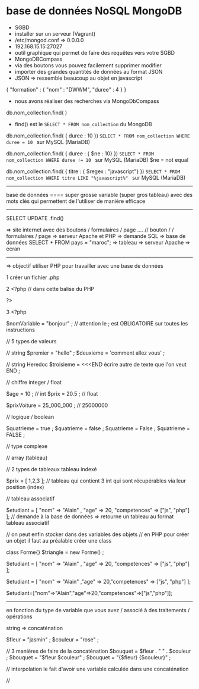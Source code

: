 # base de données NoSQL MongoDB

- SGBD 
- installer sur un serveur (Vagrant)
- /etc/mongod.conf => 0.0.0.0
- 192.168.15.15:27027
- outil graphique qui permet de faire des requêtes vers votre SGBD
- MongoDBCompass
- via des boutons vous pouvez facilement supprimer modifier 
- importer des grandes quantités de données au format JSON 
- JSON => ressemble beaucoup au objet en javascript 

{
    "formation" : {
        "nom" : "DWWM",
        "duree" : 4
    }
}

- nous avons réaliser des recherches via MongoDbCompass

db.nom_collection.find( )
- find() est le `SELECT * FROM nom_collection` du MongoDB 

db.nom_collection.find( { duree : 10 })
`SELECT * FROM nom_collection WHERE duree = 10 ` sur MySQL (MariaDB) 

db.nom_collection.find( { duree : { $ne : 10} })
`SELECT * FROM nom_collection WHERE duree != 10 ` sur MySQL (MariaDB) 
$ne = not equal

db.nom_collection.find( { titre : { $regex : "javascript"} })
`SELECT * FROM nom_collection WHERE titre LIKE "%javascript%" ` sur MySQL (MariaDB) 


----

base de données ==== super grosse variable (super gros tableau) avec des mots clés qui permettent de l'utiliser de manière efficace

----

SELECT 
UPDATE
.find()

=> site internet avec des boutons / formulaires / page .... 
// bouton / / formulaires / page => serveur Apache et PHP => demande SQL  =>  base de données
SELECT * FROM pays = "maroc"; => tableau => serveur Apache => ecran 

----

=> objectif utiliser PHP pour travailler avec une base de données 

1 créer un fichier .php 

2 <?php
// dans cette balise du PHP 

 ?>

3 <?php 

$nomVariable = "bonjour" ; // attention le ; est OBLIGATOIRE sur toutes les instructions 

// 5 types de valeurs 

// string 
$premier = "hello" ;
$deuxieme = 'comment allez vous' ; 

// string Heredoc
$troisieme = <<<END
écrire 
autre 
de texte que l'on veut 
END ;

// chiffre integer / float

$age = 10 ; // int
$prix = 20.5 ; // float 

$prixVoiture = 25_000_000 ; // 25000000

// logique / boolean

$quatrieme = true ;
$quatrieme = false ;
$quatrieme = False ;
$quatrieme = FALSE ;

// type complexe 

// array (tableau)

// 2 types de tableaux tableau indexé

$prix = [ 1,2,3 ]; // tableau qui contient 3 int qui sont récupérables via leur position (index)

// tableau associatif 

$etudiant = [ 
      "nom" => "Alain" ,
      "age" => 20,
      "competences" => ["js", "php"] 
];
// demande à la base de données => retourne un tableau au format tableau associatif

// on peut enfin stocker dans des variables des objets 
// en PHP pour créer un objet il faut au préalable créer une class 

class Forme{}
$triangle = new Forme() ; 

$etudiant = [ 
      "nom" => "Alain" ,
      "age" => 20,
      "competences" => ["js", "php"] 
];

$etudiant = [ "nom" => "Alain" ,"age" => 20,"competences" => ["js", "php"] ];

$etudiant=["nom"=>"Alain","age"=>20,"competences"=>["js","php"]];

---

en fonction du type de variable que vous avez / associé à des traitements / opérations

string => concaténation 

$fleur = "jasmin" ;
$couleur = "rose" ; 

// 3 manières de faire de la concaténation
$bouquet = $fleur . " " . $couleur ; 
$bouquet = "$fleur $couleur" ; 
$bouquet = "{$fleur} {$couleur}" ; 

// interpolation le fait d'avoir une variable calculée dans une concaténation

// 